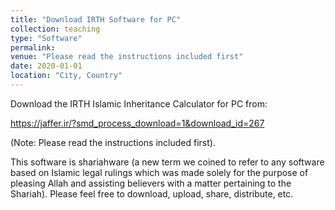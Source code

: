 ```yaml
---
title: "Download IRTH Software for PC"
collection: teaching
type: "Software"
permalink: 
venue: "Please read the instructions included first"
date: 2020-01-01
location: "City, Country"
---
```


Download the IRTH Islamic Inheritance Calculator for PC from:
 
https://jaffer.ir/?smd_process_download=1&download_id=267

(Note: Please read the instructions included first).

This software is shariahware (a new term we coined to refer to any software based on Islamic legal rulings which was made solely for the purpose of pleasing Allah and assisting believers with a matter pertaining to the Shariah). Please feel free to download, upload, share, distribute, etc.